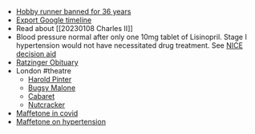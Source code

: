 - [Hobby runner banned for 36 years](https://www.runnersworld.com/news/a42419278/alessandro-braconi-36-year-ban/)
- [Export Google timeline](https://support.google.com/maps/thread/12475411/timeline-history-report?hl=en)
- Read about [[20230108 Charles II]]
- Blood pressure normal after only one 10mg tablet of Lisinopril. Stage I hypertension would not have necessitated drug treatment. See [NICE decision aid](https://www.nice.org.uk/guidance/ng136/resources/how-do-i-control-my-blood-pressure-lifestyle-options-and-choice-of-medicines-patient-decision-aid-pdf-6899918221) 
- [Ratzinger Obituary](https://thecritic.co.uk/why-they-hated-benedict/)
- London #theatre
	- [Harold Pinter](https://www.londontheatredirect.com/play/a-little-life-tickets)
	- [Bugsy Malone](https://www.londontheatredirect.com/musical/bugsy-malone-tickets?_gl=1*qhs2ub*_up*MQ..&gclid=CjwKCAiA8OmdBhAgEiwAShr405YNYcqiLQY3OZww_5mRfuxN1ZJuRCJzMv69UV2OTliBDdDcZVu7FhoC_8gQAvD_BwE&gclsrc=aw.ds#reviews)
	- [Cabaret](https://www.londontheatredirect.com/booking/cabaret-london-tickets/03-2023)
	- [Nutcracker](https://www.roh.org.uk/tickets-and-events?gclid=CjwKCAiA8OmdBhAgEiwAShr402BX5L2Z8Yl5QNBTmb7EDayPDhj040rqSSehk4UfrLeF0xpMhJQW5BoCUHwQAvD_BwE)
- [Maffetone in covid](https://philmaffetone.com/research-perspective-rethinking-covid-19-its-not-a-pandemic/)
- [Maffetone on hypertension](https://philmaffetone.com/hypertension-the-last-word/)